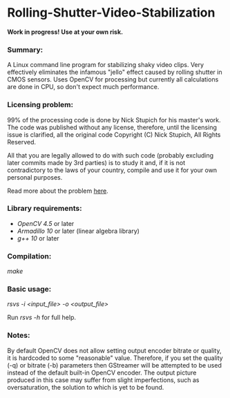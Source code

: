 Rolling-Shutter-Video-Stabilization
===================================

**Work in progress! Use at your own risk.**

### Summary:

A Linux command line program for stabilizing shaky video clips. Very effectively eliminates the infamous "jello" effect caused by rolling shutter in CMOS sensors. Uses OpenCV for processing but currently all calculations are done in CPU, so don't expect much performance.

### Licensing problem:

99% of the processing code is done by Nick Stupich for his master's work. The code was published without any license, therefore, until the licensing issue is clarified, all the original code Copyright (C) Nick Stupich, All Rights Reserved.

All that you are legally allowed to do with such code (probably excluding later commits made by 3rd parties) is to study it and, if it is not contradictory to the laws of your country, compile and use it for your own personal purposes.

Read more about the problem [here](https://www.gnu.org/licenses/license-list.html#NoLicense).

### Library requirements:

* *OpenCV 4.5* or later
* *Armadillo 10* or later (linear algebra library)
* *g++ 10* or later

### Compilation:

*make*

### Basic usage:

*rsvs -i <input_file> -o <output_file>*

Run *rsvs -h* for full help.

### Notes:

By default OpenCV does not allow setting output encoder bitrate or quality, it is hardcoded to some "reasonable" value. Therefore, if you set the quality (-q) or bitrate (-b) parameters then GStreamer will be attempted to be used instead of the default built-in OpenCV encoder. The output picture produced in this case may suffer from slight imperfections, such as oversaturation, the solution to which is yet to be found.
